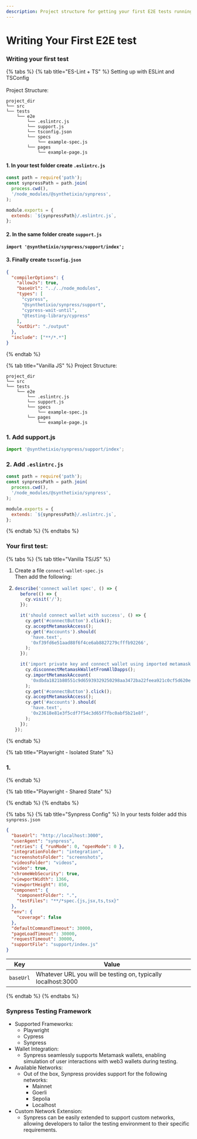 ```yaml
---
description: Project structure for getting your first E2E tests running
---
```


# Writing Your First E2E test

### Writing your first test

{% tabs %}
{% tab title="ES-Lint + TS" %}
Setting up with ESLint and TSConfig\
\
Project Structure:

```
project_dir
└── src
└── tests
    └── e2e
        └── .eslintrc.js
        └── support.js
        └── tsconfig.json
        └── specs
            └── example-spec.js
        └── pages
            └── example-page.js
```

#### 1. In your test folder create `.eslintrc.js`

```javascript
const path = require('path');
const synpressPath = path.join(
  process.cwd(),
  '/node_modules/@synthetixio/synpress',
);

module.exports = {
  extends: `${synpressPath}/.eslintrc.js`,
};
```

#### 2. In the same folder create `support.js`

<pre class="language-javascript"><code class="lang-javascript"><strong>import '@synthetixio/synpress/support/index';
</strong></code></pre>

#### 3. Finally create `tsconfig.json`

```json
{
  "compilerOptions": {
    "allowJs": true,
    "baseUrl": "../../node_modules",
    "types": [
      "cypress",
      "@synthetixio/synpress/support",
      "cypress-wait-until",
      "@testing-library/cypress"
    ],
    "outDir": "./output"
  },
  "include": ["**/*.*"]
}
```
{% endtab %}

{% tab title="Vanilla JS" %}
Project Structure:

```
project_dir
└── src
└── tests
    └── e2e
        └── .eslintrc.js
        └── support.js
        └── specs
            └── example-spec.js
        └── pages
            └── example-page.js
```

### 1. Add support.js

```javascript
import '@synthetixio/synpress/support/index';
```

### 2. Add `.eslintrc.js`

```javascript
const path = require('path');
const synpressPath = path.join(
  process.cwd(),
  '/node_modules/@synthetixio/synpress',
);

module.exports = {
  extends: `${synpressPath}/.eslintrc.js`,
};
```


{% endtab %}
{% endtabs %}

### Your first test:

{% tabs %}
{% tab title="Vanilla TS/JS" %}
1. Create a file `connect-wallet-spec.js`\
   Then add the following:
2. ```javascript
   describe('connect wallet spec', () => {
     before(() => {
       cy.visit('/');
     });

     it('should connect wallet with success', () => {
       cy.get('#connectButton').click();
       cy.acceptMetamaskAccess();
       cy.get('#accounts').should(
         'have.text',
         '0xf39fd6e51aad88f6f4ce6ab8827279cfffb92266',
       );
     });

     it('import private key and connect wallet using imported metamask account', () => {
       cy.disconnectMetamaskWalletFromAllDapps();
       cy.importMetamaskAccount(
         '0xdbda1821b80551c9d65939329250298aa3472ba22feea921c0cf5d620ea67b97',
       );
       cy.get('#connectButton').click();
       cy.acceptMetamaskAccess();
       cy.get('#accounts').should(
         'have.text',
         '0x23618e81e3f5cdf7f54c3d65f7fbc0abf5b21e8f',
       );
     });
   });
   ```
{% endtab %}

{% tab title="Playwright - Isolated State" %}
### 1.&#x20;


{% endtab %}

{% tab title="Playwright - Shared State" %}

{% endtab %}
{% endtabs %}

{% tabs %}
{% tab title="Synpress Config" %}
In your tests folder add this `synpress.json`

```json
{
  "baseUrl": "http://localhost:3000",
  "userAgent": "synpress",
  "retries": { "runMode": 0, "openMode": 0 },
  "integrationFolder": "integration",
  "screenshotsFolder": "screenshots",
  "videosFolder": "videos",
  "video": true,
  "chromeWebSecurity": true,
  "viewportWidth": 1366,
  "viewportHeight": 850,
  "component": {
    "componentFolder": ".",
    "testFiles": "**/*spec.{js,jsx,ts,tsx}"
  },
  "env": {
    "coverage": false
  },
  "defaultCommandTimeout": 30000,
  "pageLoadTimeout": 30000,
  "requestTimeout": 30000,
  "supportFile": "support/index.js"
}
```

| Key       | Value                                                         |
| --------- | ------------------------------------------------------------- |
| `baseUrl` | Whatever URL you will be testing on, typically localhost:3000 |
{% endtab %}
{% endtabs %}

### Synpress Testing Framework

* Supported Frameworks:
  * Playwright
  * Cypress
  * Synpress
* Wallet Integration:
  * Synpress seamlessly supports Metamask wallets, enabling simulation of user interactions with web3 wallets during testing.
* Available Networks:
  * Out of the box, Synpress provides support for the following networks:
    * Mainnet
    * Goerli
    * Sepolia
    * Localhost
* Custom Network Extension:
  * Synpress can be easily extended to support custom networks, allowing developers to tailor the testing environment to their specific requirements.
